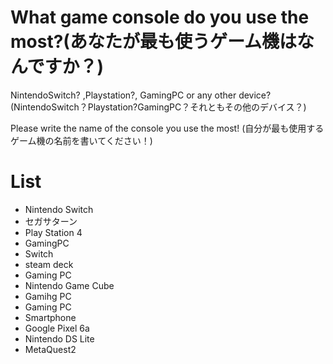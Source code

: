 # What game console do you use the most?(あなたが最も使うゲーム機はなんですか？)
NintendoSwitch? ,Playstation?, GamingPC or any other device?
(NintendoSwitch？Playstation?GamingPC？それともその他のデバイス？)

Please write the name of the console you use the most!
(自分が最も使用するゲーム機の名前を書いてください！)


# List
- Nintendo Switch
- セガサターン
- Play Station 4
- GamingPC
- Switch
- steam deck
- Gaming PC
- Nintendo Game Cube
- Gamihg PC
- Gaming PC
- Smartphone
- Google Pixel 6a
- Nintendo DS Lite
- MetaQuest2

